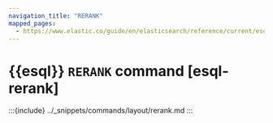 ```yaml
---
navigation_title: "RERANK"
mapped_pages:
  - https://www.elastic.co/guide/en/elasticsearch/reference/current/esql-commands.html#esql-rerank
---
```


# {{esql}} `RERANK` command [esql-rerank]

:::{include} ../_snippets/commands/layout/rerank.md
:::
